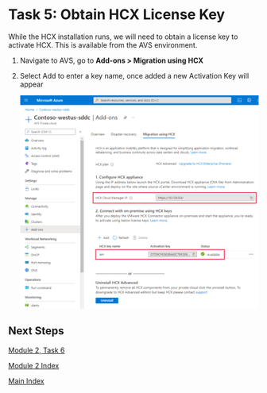 # Task 5: Obtain HCX License Key

While the HCX installation runs, we will need to obtain a license key to
activate HCX. This is available from the AVS environment.

1.  Navigate to AVS, go to **Add-ons \> Migration using HCX**

2.  Select Add to enter a key name, once added a new Activation Key will appear

    ![](media/4463e97db04230bd46ea52283020fd2f.png)

## Next Steps

[Module 2, Task 6](module-2-task-6.md)

[Module 2 Index](module-2-index.md)

[Main Index](index.md)